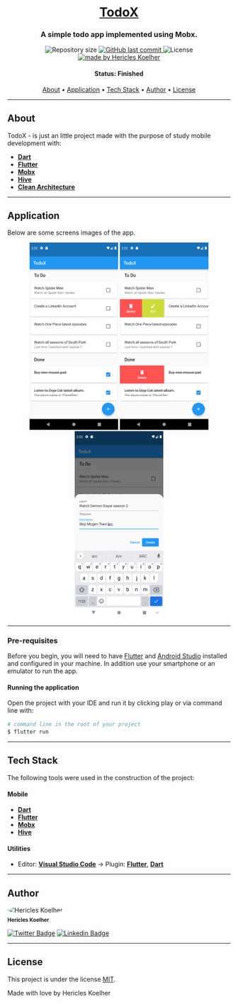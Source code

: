 <h1 align="center">
   <a href="#"> TodoX </a>
</h1>

<h3 align="center">
    A simple todo app implemented using Mobx.
</h3>

<p align="center">
  <img alt="Repository size" src="https://img.shields.io/github/repo-size/hericles-koelher/todox">

  <a href="https://github.com/hericles-koelher/todox/blob/master/README.md">
    <img alt="GitHub last commit" src="https://img.shields.io/github/last-commit/hericles-koelher/todox">
  </a>

   <img alt="License" src="https://img.shields.io/badge/license-MIT-brightgreen">

  <a href="https://twitter.com/HericlesKoelher">
    <img alt="made by Hericles Koelher" src="https://img.shields.io/badge/made%20by-Hericles_Koelher-%237519C1">
  </a>

</p>

<h4 align="center">
	 Status: Finished
</h4>

<p align="center">
 <a href="#about">About</a> •
 <a href="#application">Application</a> •
 <a href="#tech-stack">Tech Stack</a> •
 <a href="#author">Author</a> •
 <a href="#user-content-license">License</a>

</p>

---

## About

TodoX - is just an little project made with the purpose of study mobile development with:

- **[Dart](https://dart.dev)**
- **[Flutter](https://flutter.dev/)**
- **[Mobx](https://pub.dev/packages/mobx)**
- **[Hive](https://pub.dev/packages/hive)**
- **[Clean Architecture](https://github.com/Flutterando/Clean-Dart)**

---

## Application

Below are some screens images of the app.

<p align="center">
  <img alt="Todo Home Screen" title="#TodoHomeScreen" src="./images/todo.png" width="200px">

  <img alt="Todo Actions" title="#TodoActions" src="./images/todo_actions.png" width="200px">

  <img alt="Todo Creation" title="#TodoCreation" src="./images/todo_creation.png" width="200px">
</p>

---

### Pre-requisites

Before you begin, you will need to have [Flutter](https://flutter.dev) and [Android Studio](https://developer.android.com/studio?hl=pt) installed and configured in your machine. In addition use your smartphone or an emulator to run the app.

#### Running the application

Open the project with your IDE and run it by clicking play or via command line with:

```bash
# command line in the root of your project
$ flutter run
```

---

## Tech Stack

The following tools were used in the construction of the project:

#### **Mobile**

- **[Dart](https://dart.dev)**
- **[Flutter](https://flutter.dev)**
- **[Mobx](https://pub.dev/packages/provider)**
- **[Hive](https://pub.dev/packages/hive)**

#### **Utilities**

- Editor: **[Visual Studio Code](https://code.visualstudio.com/)** → Plugin: **[Flutter](https://marketplace.visualstudio.com/items?itemName=Dart-Code.flutter)**, **[Dart](https://marketplace.visualstudio.com/items?itemName=Dart-Code.dart-code)**

---

## Author

<div>
 <img style="border-radius: 50%;" src="https://avatars.githubusercontent.com/u/34146602?v=4" width="100px;" alt="Hericles Koelher"/>
 <br />
 <sub><b>Hericles Koelher</b></sub>
</div>

[![Twitter Badge](https://img.shields.io/badge/-@HericlesKoelher-1ca0f1?style=flat-square&labelColor=1ca0f1&logo=twitter&logoColor=white&link=https://twitter.com/HericlesKoelher)](https://twitter.com/HericlesKoelher) [![Linkedin Badge](https://img.shields.io/badge/-Hericles_Koelher-blue?style=flat-square&logo=Linkedin&logoColor=white&link=https://www.linkedin.com/in/hericles-bruno-quaresma-koelher-9a2021209)](https://www.linkedin.com/in/hericles-bruno-quaresma-koelher-9a2021209)

---

## License

This project is under the license [MIT](./LICENSE).

Made with love by Hericles Koelher
